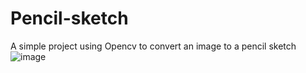 # Pencil-sketch
A simple project using Opencv to convert an image to a pencil sketch
![image](https://user-images.githubusercontent.com/84712503/181461643-e3f928fe-b6d5-4447-9fdc-5389b1b29349.png)


